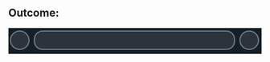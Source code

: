 <h2>Outcome:</h2>
<div align="center"><img src="https://github.com/yousefelassal/Random-Testing/blob/main/flex-shrink-ball-demo/ball%20demo.PNG?raw=true"></div>
